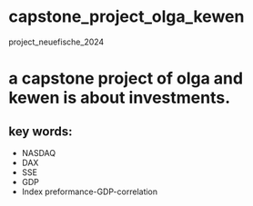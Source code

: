 # capstone_project_olga_kewen
project_neuefische_2024
# a capstone project of olga and kewen is about investments.
## key words:
* NASDAQ
* DAX
* SSE
* GDP
* Index preformance-GDP-correlation
